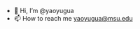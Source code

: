 - 👋 Hi, I’m @yaoyugua
- 📫 How to reach me yaoyugua@msu.edu

<!---
yaoyugua/yaoyugua is a ✨ special ✨ repository because its `README.md` (this file) appears on your GitHub profile.
You can click the Preview link to take a look at your changes.
--->
